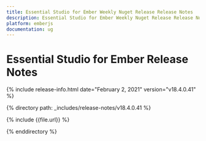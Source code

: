 ```yaml
---
title: Essential Studio for Ember Weekly Nuget Release Release Notes  
description: Essential Studio for Ember Weekly Nuget Release Release Notes  
platform: emberjs
documentation: ug
---
```


# Essential Studio for Ember  Release Notes  

{% include release-info.html date="February 2, 2021"  version="v18.4.0.41" %} 


{% directory path: _includes/release-notes/v18.4.0.41 %}

{% include {{file.url}} %}

{% enddirectory %}